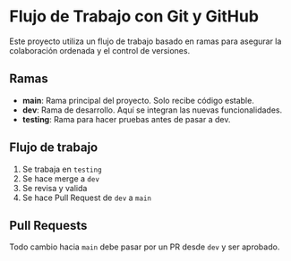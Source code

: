 # Flujo de Trabajo con Git y GitHub

Este proyecto utiliza un flujo de trabajo basado en ramas para asegurar la colaboración ordenada y el control de versiones.

## Ramas

- **main**: Rama principal del proyecto. Solo recibe código estable.
- **dev**: Rama de desarrollo. Aquí se integran las nuevas funcionalidades.
- **testing**: Rama para hacer pruebas antes de pasar a dev.

## Flujo de trabajo

1. Se trabaja en `testing`
2. Se hace merge a `dev`
3. Se revisa y valida
4. Se hace Pull Request de `dev` a `main`

## Pull Requests

Todo cambio hacia `main` debe pasar por un PR desde `dev` y ser aprobado.
